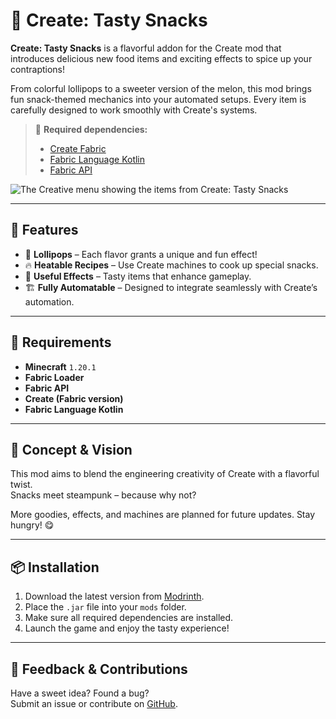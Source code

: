 # 🍬 Create: Tasty Snacks

**Create: Tasty Snacks** is a flavorful addon for the Create mod that introduces delicious new food items and exciting effects to spice up your contraptions!

From colorful lollipops to a sweeter version of the melon, this mod brings fun snack-themed mechanics into your automated setups. Every item is carefully designed to work smoothly with Create's systems.

> 🧩 **Required dependencies:**
> - [Create Fabric](https://modrinth.com/mod/create-fabric)
> - [Fabric Language Kotlin](https://modrinth.com/mod/fabric-language-kotlin)
> - [Fabric API](https://modrinth.com/mod/fabric-api)

![The Creative menu showing the items from Create: Tasty Snacks](https://cdn.modrinth.com/data/vxJVLpCJ/images/179b887fc7ebf91ad8aef2070f3b0178bd7630d8.png)

---

## 🧁 Features

- 🍭 **Lollipops** – Each flavor grants a unique and fun effect!
- 🔥 **Heatable Recipes** – Use Create machines to cook up special snacks.
- 🧪 **Useful Effects** – Tasty items that enhance gameplay.
- 🏗️ **Fully Automatable** – Designed to integrate seamlessly with Create’s automation.

---

## 🔧 Requirements

- **Minecraft** `1.20.1`
- **Fabric Loader**
- **Fabric API**
- **Create (Fabric version)**
- **Fabric Language Kotlin**

---

## 🧠 Concept & Vision

This mod aims to blend the engineering creativity of Create with a flavorful twist.  
Snacks meet steampunk – because why not?

More goodies, effects, and machines are planned for future updates. Stay hungry! 😋

---

## 📦 Installation

1. Download the latest version from [Modrinth](https://modrinth.com/mod/create-tasty-snacks).
2. Place the `.jar` file into your `mods` folder.
3. Make sure all required dependencies are installed.
4. Launch the game and enjoy the tasty experience!

---

## 💬 Feedback & Contributions

Have a sweet idea? Found a bug?  
Submit an issue or contribute on [GitHub](https://github.com/Jannnn13/create-tasty-snacks).
